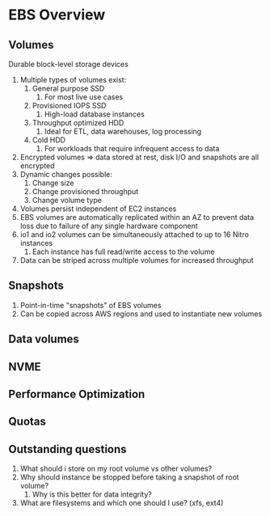 # EBS Overview

## Volumes

Durable block-level storage devices

1. Multiple types of volumes exist:
   1. General purpose SSD
      1. For most live use cases
   1. Provisioned IOPS SSD
      1. High-load database instances
   1. Throughput optimized HDD
      1. Ideal for ETL, data warehouses, log processing
   1. Cold HDD
      1. For workloads that require infrequent access to data
1. Encrypted volumes => data stored at rest, disk I/O and snapshots are all encrypted
1. Dynamic changes possible:
   1. Change size
   1. Change provisioned throughput
   1. Change volume type
1. Volumes persist independent of EC2 instances
1. EBS volumes are automatically replicated within an AZ to prevent data loss due to failure of any single hardware component
1. io1 and io2 volumes can be simultaneously attached to up to 16 Nitro instances
   1. Each instance has full read/write access to the volume
1. Data can be striped across multiple volumes for increased throughput

## Snapshots

1. Point-in-time "snapshots" of EBS volumes
1. Can be copied across AWS regions and used to instantiate new volumes

## Data volumes

## NVME

## Performance Optimization

## Quotas

## Outstanding questions

1. What should i store on my root volume vs other volumes?
1. Why should instance be stopped before taking a snapshot of root volume?
   1. Why is this better for data integrity?
1. What are filesystems and which one should I use? (xfs, ext4)
